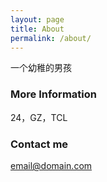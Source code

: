 ```yaml
---
layout: page
title: About
permalink: /about/
---
```


一个幼稚的男孩

### More Information

24，GZ，TCL

### Contact me

[email@domain.com](mailto:897097862@qq.com)
